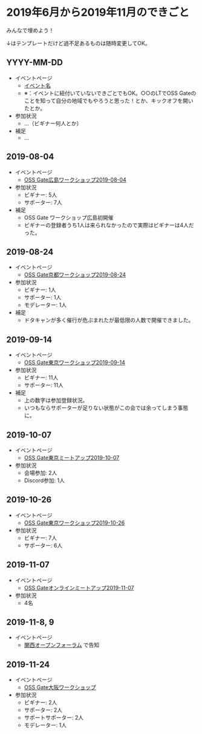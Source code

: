 # 2019年6月から2019年11月のできごと

みんなで埋めよう！

↓はテンプレートだけど過不足あるものは随時変更してOK。

## YYYY-MM-DD

* イベントページ
  * [イベント名](https://oss-gate.doorkeeper.jp/events/EVENT_ID)
  * ※：イベントに紐付いていないできごとでもOK。○○のLTでOSS Gateのことを知って自分の地域でもやろうと思った！とか、キックオフを開いたとか。
* 参加状況
  * ...（ビギナー何人とか）
* 補足
  * ...

## 2019-08-04

* イベントページ
  * [OSS Gate広島ワークショップ2019-08-04](https://oss-gate.doorkeeper.jp/events/94891)
* 参加状況
  * ビギナー: 5人
  * サポーター: 7人
* 補足
  * OSS Gate ワークショップ広島初開催
  * ビギナーの登録者うち1人は来られなかったので実際はビギナーは4人だった。

## 2019-08-24

* イベントページ
  * [OSS Gate京都ワークショップ2019-08-24](https://oss-gate.doorkeeper.jp/events/94677)
* 参加状況
  * ビギナー: 1人
  * サポーター: 1人
  * モデレーター: 1人
* 補足
  * ドタキャンが多く催行が危ぶまれたが最低限の人数で開催できました。

## 2019-09-14

* イベントページ
  * [OSS Gate東京ワークショップ2019-09-14](https://oss-gate.doorkeeper.jp/events/90538)
* 参加状況
  * ビギナー: 11人
  * サポーター: 11人
* 補足
  * 上の数字は参加登録状況。
  * いつもならサポーターが足りない状態がこの会では余ってしまう事態に。

## 2019-10-07

* イベントページ
  * [OSS Gate東京ミートアップ2019-10-07](https://oss-gate.doorkeeper.jp/events/97386)
* 参加状況
  * 会場参加: 2人
  * Discord参加: 1人

## 2019-10-26

* イベントページ
  * [OSS Gate東京ワークショップ2019-10-26](https://oss-gate.doorkeeper.jp/events/92468)
* 参加状況
  * ビギナー: 7人
  * サポーター: 6人

## 2019-11-07

* イベントページ
  * [OSS Gateオンラインミートアップ2019-11-07](https://oss-gate.doorkeeper.jp/events/98922)
* 参加状況
  * 4名

## 2019-11-8, 9

* イベントページ
  * [関西オープンフォーラム](https://www.k-of.jp/2019/) で告知

## 2019-11-24

* イベントページ
  * [OSS Gate大阪ワークショップ](https://oss-gate.doorkeeper.jp/events/100178)
* 参加状況
  * ビギナー: 2人
  * サポーター: 2人
  * サポートサポーター: 2人
  * モデレーター: 1人
  
